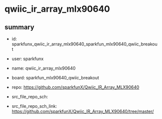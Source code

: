 # qwiic_ir_array_mlx90640
 
## summary 
* id: sparkfunx_qwiic_ir_array_mlx90640_sparkfun_mlx90640_qwiic_breakout
* user: sparkfunx
* name: qwiic_ir_array_mlx90640
* board: sparkfun_mlx90640_qwiic_breakout
* repo: https://github.com/sparkfunX/Qwiic_IR_Array_MLX90640



* src_file_repo_sch: 
* src_file_repo_sch_link: https://github.com/sparkfunX/Qwiic_IR_Array_MLX90640/tree/master/






